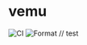 # vemu
![CI](https://github.com/gentlyj/vemu/actions/workflows/ci.yml/badge.svg)
![Format](https://github.com/gentlyj/vemu/actions/workflows/format.yml/badge.svg)
// test

